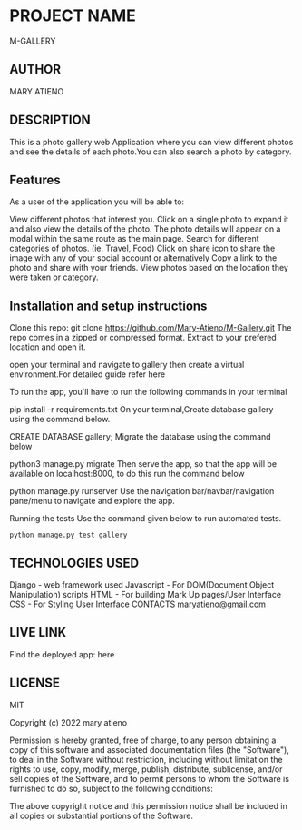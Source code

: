 # PROJECT NAME

M-GALLERY

## AUTHOR

MARY ATIENO

## DESCRIPTION

This is a photo gallery web Application where you can view different photos and see the details of each photo.You can also search a photo by category.

## Features

As a user of the application you will be able to:

View different photos that interest you.
Click on a single photo to expand it and also view the details of the photo. The photo details will appear on a modal within the same route as the main page.
Search for different categories of photos. (ie. Travel, Food)
Click on share icon to share the image with any of your social account or alternatively Copy a link to the photo and share with your friends.
View photos based on the location they were taken or category.

## Installation and setup instructions

Clone this repo: git clone <https://github.com/Mary-Atieno/M-Gallery.git>
The repo comes in a zipped or compressed format. Extract to your prefered location and open it.

open your terminal and navigate to gallery then create a virtual environment.For detailed guide refer here

To run the app, you'll have to run the following commands in your terminal

pip install -r requirements.txt
On your terminal,Create database gallery using the command below.

CREATE DATABASE gallery;
Migrate the database using the command below

python3 manage.py migrate
Then serve the app, so that the app will be available on localhost:8000, to do this run the command below

python manage.py runserver
Use the navigation bar/navbar/navigation pane/menu to navigate and explore the app.

Running the tests
Use the command given below to run automated tests.

    python manage.py test gallery

## TECHNOLOGIES USED

Django - web framework used
Javascript - For DOM(Document Object Manipulation) scripts
HTML - For building Mark Up pages/User Interface
CSS - For Styling User Interface
CONTACTS
maryatieno@gmail.com

## LIVE LINK

Find the deployed app: here

## LICENSE

MIT

Copyright (c) 2022 mary atieno

Permission is hereby granted, free of charge, to any person obtaining a copy of this software and associated documentation files (the "Software"), to deal in the Software without restriction, including without limitation the rights to use, copy, modify, merge, publish, distribute, sublicense, and/or sell copies of the Software, and to permit persons to whom the Software is furnished to do so, subject to the following conditions:

The above copyright notice and this permission notice shall be included in all copies or substantial portions of the Software.
